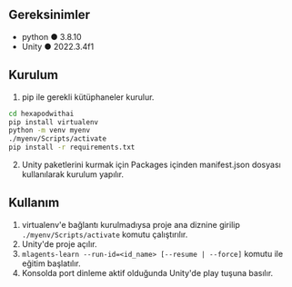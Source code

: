 ## Gereksinimler
- python ● 3.8.10
- Unity ● 2022.3.4f1

## Kurulum
1. pip ile gerekli kütüphaneler kurulur.
```bash
cd hexapodwithai
pip install virtualenv
python -m venv myenv
./myenv/Scripts/activate
pip install -r requirements.txt
```

2. Unity paketlerini kurmak için Packages içinden manifest.json dosyası kullanılarak kurulum yapılır.

## Kullanım
1. virtualenv'e bağlantı kurulmadıysa proje ana diznine girilip `./myenv/Scripts/activate` komutu çalıştırılır.
2. Unity'de proje açılır.
3. `mlagents-learn --run-id=<id_name> [--resume | --force]` komutu ile eğitim başlatılır.
4. Konsolda port dinleme aktif olduğunda Unity'de play tuşuna basılır.
